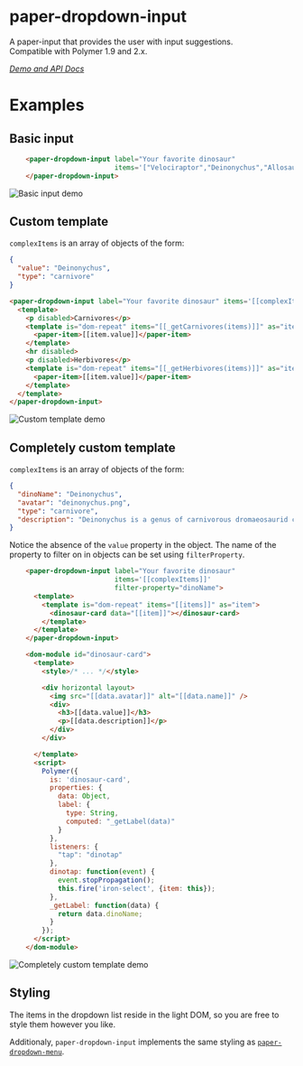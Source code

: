 # paper-dropdown-input
A paper-input that provides the user with input suggestions.  
Compatible with Polymer 1.9 and 2.x.

_[Demo and API Docs](https://juravenator.github.io/paper-dropdown-input/components/paper-dropdown-input/)_

# Examples

## Basic input

<!---
```
<custom-element-demo>
  <template>
    <script src="../webcomponentsjs/webcomponents-lite.js"></script>
    <link rel="import" href="paper-dropdown-input.html">
    <link rel="import" href="../paper-item/paper-item.html">
    <next-code-block></next-code-block>
  </template>
</custom-element-demo>
```
-->
```html
    <paper-dropdown-input label="Your favorite dinosaur"
                          items='["Velociraptor","Deinonychus","Allosaurus","Brontosaurus","Carcharodontosaurus","Diplodocus","T-Rex"]'>
    </paper-dropdown-input>
```
![Basic input demo](demo/screenie1.png)

## Custom template

`complexItems` is an array of objects of the form:
```json
{
  "value": "Deinonychus",
  "type": "carnivore"
}
```
```html
<paper-dropdown-input label="Your favorite dinosaur" items='[[complexItems]]'>
  <template>
    <p disabled>Carnivores</p>
    <template is="dom-repeat" items="[[_getCarnivores(items)]]" as="item">
      <paper-item>[[item.value]]</paper-item>
    </template>
    <hr disabled>
    <p disabled>Herbivores</p>
    <template is="dom-repeat" items="[[_getHerbivores(items)]]" as="item">
      <paper-item>[[item.value]]</paper-item>
    </template>
  </template>
</paper-dropdown-input>
```
![Custom template demo](demo/screenie2.png)

## Completely custom template

`complexItems` is an array of objects of the form:
```json
{
  "dinoName": "Deinonychus",
  "avatar": "deinonychus.png",
  "type": "carnivore",
  "description": "Deinonychus is a genus of carnivorous dromaeosaurid coelurosaurian dinosaurs, with one described species, Deinonychus antirrhopus. This species, which could grow up to 3.4 metres (11 ft) long, lived during the early Cretaceous Period, about 115–108 million years ago (from the mid-Aptian to early Albian stages). Fossils have been recovered from the U.S. states of Montana, Utah, Wyoming, and Oklahoma, in rocks of the Cloverly Formation, Cedar Mountain Formation and Antlers Formation, though teeth that may belong to Deinonychus have been found much farther east in Maryland."
}
```
Notice the absence of the `value` property in the object. The name of the property to filter on in objects can be set using `filterProperty`.
```html
    <paper-dropdown-input label="Your favorite dinosaur"
                          items='[[complexItems]]'
                          filter-property="dinoName">
      <template>
        <template is="dom-repeat" items="[[items]]" as="item">
          <dinosaur-card data="[[item]]"></dinosaur-card>
        </template>
      </template>
    </paper-dropdown-input>

    <dom-module id="dinosaur-card">
      <template>
        <style>/* ... */</style>

        <div horizontal layout>
          <img src="[[data.avatar]]" alt="[[data.name]]" />
          <div>
            <h3>[[data.value]]</h3>
            <p>[[data.description]]</p>
          </div>
        </div>

      </template>
      <script>
        Polymer({
          is: 'dinosaur-card',
          properties: {
            data: Object,
            label: {
              type: String,
              computed: "_getLabel(data)"
            }
          },
          listeners: {
            "tap": "dinotap"
          },
          dinotap: function(event) {
            event.stopPropagation();
            this.fire('iron-select', {item: this});
          },
          _getLabel: function(data) {
            return data.dinoName;
          }
        });
      </script>
    </dom-module>
```
![Completely custom template demo](demo/screenie3.png)


<!-- ![example using templates](http://i.imgur.com/FD26RkN.png "example using templates") -->

## Styling
The items in the dropdown list reside in the light DOM, so you are free to style them however you like.

Additionaly, `paper-dropdown-input` implements the same styling as [`paper-dropdown-menu`](https://www.webcomponents.org/element/PolymerElements/paper-dropdown-menu/paper-dropdown-menu).
